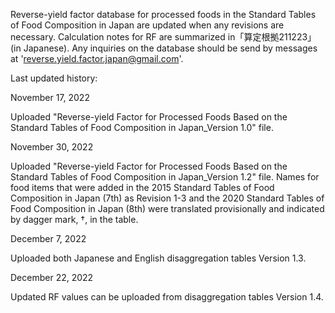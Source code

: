 Reverse-yield factor database for processed foods in the Standard Tables of Food Composition in Japan are updated when any revisions are necessary. Calculation notes for RF are summarized in「算定根拠211223」(in Japanese). Any inquiries on the database should be send by messages at 'reverse.yield.factor.japan@gmail.com'.



Last updated history:

November 17, 2022

Uploaded "Reverse-yield Factor for Processed Foods Based on the Standard Tables of Food Composition in Japan_Version 1.0" file.



November 30, 2022

Uploaded "Reverse-yield Factor for Processed Foods Based on the Standard Tables of Food Composition in Japan_Version 1.2" file. Names for food items that were added in the 2015 Standard Tables of Food Composition in Japan (7th) as Revision 1-3 and the 2020 Standard Tables of Food Composition in Japan (8th) were translated provisionally and indicated by dagger mark, †, in the table.



December 7, 2022

Uploaded both Japanese and English disaggregation tables Version 1.3.



December 22, 2022

Updated RF values can be uploaded from disaggregation tables Version 1.4.
